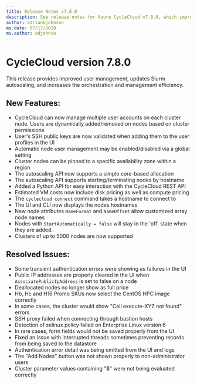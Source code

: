 ```yaml
---
title: Release Notes v7.8.0
description: See release notes for Azure CycleCloud v7.8.0, which improves user management, updates Slurm autoscaling, and increases orchestration and management efficiency.
author: adriankjohnson
ms.date: 07/17/2019
ms.author: adjohnso
---
```


# CycleCloud version 7.8.0

This release provides improved user management, updates Slurm autoscaling, and increases the orchestration and management efficiency.

## New Features:
 * CycleCloud can now manage multiple user accounts on each cluster node. Users are dynamically added/removed on nodes based on cluster permissions
 * User's SSH public keys are now validated when adding them to the user profiles in the UI
 * Automatic node user management may be enabled/disabled via a global setting
 * Cluster nodes can be pinned to a specific availability zone within a region
 * The autoscaling API now supports a simple core-based allocation
 * The autoscaling API supports  starting/terminating nodes by hostname
 * Added a Python API for easy interaction with the CycleCloud REST API
 * Estimated VM costs now include disk pricing as well as compute pricing
 * The `cyclecloud connect` command takes a hostname to connect to
 * The UI and CLI now displays the nodes hostnames
 * New node attributes `NameFormat` and `NameOffset` allow customized array node names
 * Nodes with `StartAutomatically = false` will stay in the 'off' state when they are added.
 * Clusters of up to 5000 nodes are now supported

## Resolved Issues:
 * Some transient authentication errors were showing as failures in the UI
 * Public IP addresses are properly cleared in the UI when `AssociatePublicIpAddress` is set to false on a node
 * Deallocated nodes no longer show as full price
 * Hb, Hc and H16 Promo SKUs now select the CentOS HPC image correctly
 * In some cases, the cluster would show "Cell execute-XYZ not found" errors
 * SSH proxy failed when connecting through bastion hosts
 * Detection of selinux policy failed on Enterprise Linux version 6
 * In rare cases, form fields would not be saved properly from the UI
 * Fixed an issue with interrupted threads sometimes preventing records from being saved to the datastore
 * Authentication error detail was being omitted from the UI and logs
 * The "Add Nodes" button was not shown properly to non-administrator users
 * Cluster parameter values containing "$" were not being evaluated correctly
